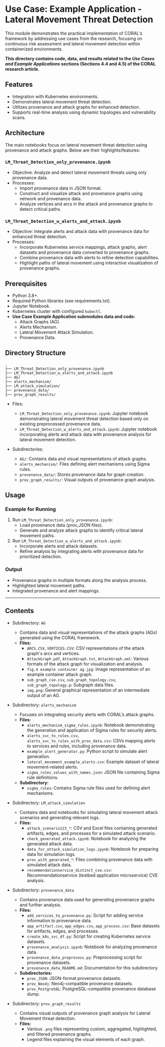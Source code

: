 # Use Case: Example Application - Lateral Movement Threat Detection

This module demonstrates the practical implementation of CORAL's framework by addressing use cases from the research, focusing on continuous risk assessment and lateral movement detection within containerized environments.

**This directory contains code, data, and results related to the **_Use Cases and Example Applications_** sections (Sections 4.4 and 4.5) of the CORAL research article.**


## Features
- Integration with Kubernetes environments. 
- Demonstrates lateral movement threat detection. 
- Utilizes provenance and attack graphs for enhanced detection. 
- Supports real-time analysis using dynamic topologies and vulnerability scans.


## Architecture

The main notebooks focus on lateral movement threat detection using provenance and attack graphs. Below are their highlights/features:

### `LM_Threat_Detection_only_provenance.ipynb`
- Objective: Analyze and detect lateral movement threats using only provenance data. 
- Processes:
  - Import provenance data in JSON format. 
  - Construct and visualize attack and provenance graphs using network and provenance data. 
  - Analyze vertices and arcs in the attack and provenance graphs to detect critical paths.

### `LM_Threat_Detection_w_alerts_and_attack.ipynb`
- Objective: Integrate alerts and attack data with provenance data for enhanced threat detection. 
- Processes:
  - Incorporate Kubernetes service mappings, attack graphs, alert datasets and provenance data converted to provenance graphs. 
  - Combine provenance data with alerts to refine detection capabilities. 
  - Highlight paths of lateral movement using interactive visualization of provenance graphs.


## Prerequisites
- Python 3.8+.
- Required Python libraries (see requirements.txt).
- Jupyter Notebook.
- Kubernetes cluster with configured `kubectl`.
- **Use Case Example Application submodules data and code:**
  - Attack Graphs (AG).
  - Alerts Mechanism.
  - Lateral Movement Attack Simulation.
  - Provenance Data.


## Directory Structure

```
.
├── LM_Threat_Detection_only_provenance.ipynb
├── LM_Threat_Detection_w_alerts_and_attack.ipynb
├── AG/
├── alerts_mechanism/
├── LM_attack_simulation/
├── provenance_data/
├── prov_graph_results/

```

- Files:
  - `LM_Threat_Detection_only_provenance.ipynb`: Jupyter notebook demonstrating lateral movement threat detection based only on existing preprocessed provenance data.
  - `LM_Threat_Detection_w_alerts_and_attack.ipynb`: Jupyter notebook incorporating alerts and attack data with provenance analysis for lateral movement detection.

- Subdirectories:
  - `AG/`: Contains data and visual representations of attack graphs. 
  - `alerts_mechanism/`: Files defining alert mechanisms using Sigma rules. 
  - `provenance_data/`: Stores provenance data for graph creation. 
  - `prov_graph_results/`: Visual outputs of provenance graph analysis.


## Usage

### Example for Running

1. Run `LM_Threat_Detection_only_provenance.ipynb`:
   - Load provenance data (prov_JSON files). 
   - Generate and analyze attack graphs to identify critical lateral movement paths.
2. Run `LM_Threat_Detection_w_alerts_and_attack.ipynb`:
   - Incorporate alerts and attack datasets. 
   - Refine analysis by integrating alerts with provenance data for prioritized detection.

### Output
- Provenance graphs in multiple formats along the analysis process. 
- Highlighted lateral movement paths.
- Integrated provenance and alert mappings.


---


## Contents

* Subdirectory: `AG`
  * Contains data and visual representations of the attack graphs (AGs) generated using the CORAL framework.
  - **Files:**
    - `ARCS.CSV`, `VERTICES.CSV`: CSV representations of the attack graph's arcs and vertices.
    - `AttackGraph.pdf`, `AttackGraph.txt`, `AttackGraph.xml`: Various formats of the attack graph for visualization and analysis.
    - `fig.4 example container ag.jpg`: Image representation of an example container attack graph.
    - `sub_graph_cve.csv`, `sub_graph_topology.csv`, `sub_graph_topology.p`: Subgraph data files.
    - `img.png`: General graphical representation of an intermediate output of an AG.

  
* Subdirectory: `alerts_mechanism`
  * Focuses on integrating security alerts with CORAL’s attack graphs.
  - **Files:**
    - `alerts_mechanism_sigma_rules.ipynb`: Notebook demonstrating the generation and application of Sigma rules for security alerts.
    - `alerts_svc_to_rules.csv`, `alerts_svc_to_rules_with_prov_data.csv`: CSVs mapping alerts to services and rules, including provenance data.
    - `example_alert_generator.py`: Python script to simulate alert generation.
    - `lateral_movement_example_alerts.csv`: Example dataset of lateral movement-related alerts.
    - `sigma_rules_values_with_names.json`: JSON file containing Sigma rule definitions.
  - **Subdirectory:**
    - `sigma_rules`: Contains Sigma rule files used for defining alert mechanisms.


* Subdirectory: `LM_attack_simulation`
  * Contains data and notebooks for simulating lateral movement attack scenarios and generating relevant logs.
  - **Files:**
    - `attack_scenario123_*`: CSV and Excel files containing generated artifacts, edges, and processes for a simulated attack scenario.
    - `check_generated_attack.ipynb`: Notebook for analyzing the generated attack data.
    - `data_for_attack_simulation_logs.ipynb`: Notebook for preparing data for simulation logs.
    - `prov_with_generated_*`: Files combining provenance data with simulated attack data.
    - `recommendationservice_distinct_cve.csv`: Recommendationservice (testbed application microservice) CVE analysis.

* Subdirectory: `provenance_data`
  * Contains provenance data used for generating provenance graphs and further analysis.
  - **Files:**
    - `add_services_to_provenance.py`: Script for adding service information to provenance data.
    - `app_artifact.csv`, `app_edges.csv`, `app_process.csv`: Base datasets for artifacts, edges, and processes.
    - `create_k8s_svc_df.py`: Script for creating Kubernetes service datasets.
    - `provenance_analysis.ipynb`: Notebook for analyzing provenance data.
    - `provenance_data_preprocess.py`: Preprocessing script for provenance datasets.
    - `provenance_data_README.md`: Documentation for this subdirectory.
  - **Subdirectories:**
    - `prov_JSON`: JSON-format provenance datasets.
    - `prov_Neo4j`: Neo4j-compatible provenance datasets.
    - `prov_PostgreSQL`: PostgreSQL-compatible provenance database dump.


* Subdirectory: `prov_graph_results`
  * Contains visual outputs of provenance graph analysis for Lateral Movement threat detection.
  - **Files:**
    - Various `.png` files representing custom, aggregated, highlighted, and filtered provenance graphs.
    - Legend files explaining the visual elements of each graph.
